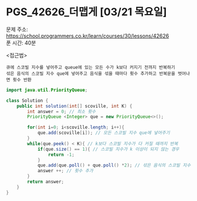 #  PGS_42626_더맵게 [03/21 목요일] </br>
문제 주소: https://school.programmers.co.kr/learn/courses/30/lessons/42626 </br>
푼 시간: 40분 </br>

<접근법>
```
큐에 스코빌 지수를 넣어주고 queue에 있는 모든 수가 k보다 커지기 전까지 반복하기
섞은 음식의 스코빌 지수 que에 넣어주고 음식을 섞을 때마다 횟수 추가하고 반복문을 벗어나면 횟수 반환
```


```java
import java.util.PriorityQueue;

class Solution {
    public int solution(int[] scoville, int K) {
        int answer = 0; // 최소 횟수
        PriorityQueue <Integer> que = new PriorityQueue<>();

        for(int i=0; i<scoville.length; i++){
            que.add(scoville[i]); // 모든 스코빌 지수 que에 넣어주기
        }
        while(que.peek() < K){ // k보다 스코빌 지수가 다 커질 때까지 반복
            if(que.size() == 1){ // 스코빌 지수가 k 이상이 되지 않는 경우
                return -1;
            }
            que.add(que.poll() + que.poll() *2); // 섞은 음식의 스코빌 지수 que에 넣어주기
            answer ++; // 횟수 추가
        }
        return answer;
    }
}
```